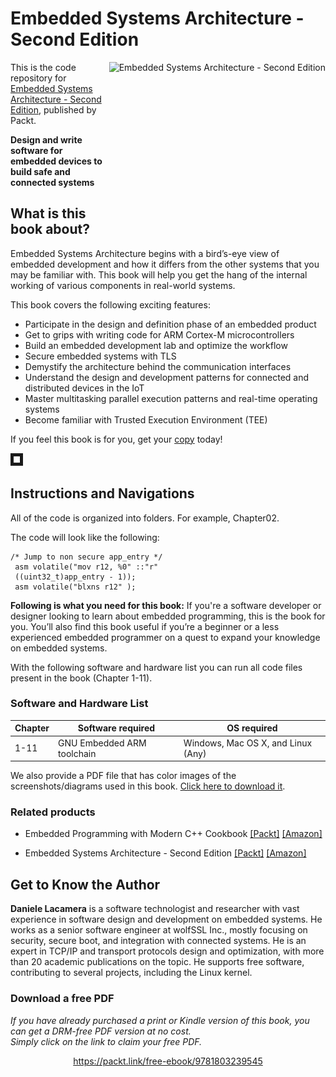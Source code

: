 # Embedded Systems Architecture - Second Edition

<a href="https://www.packtpub.com/product/embedded-systems-architecture-second-edition/9781803239545?utm_source=github&utm_medium=repository&utm_campaign=9781803239545"><img src="https://static.packt-cdn.com/products/9781803239545/cover/smaller" alt="Embedded Systems Architecture - Second Edition" height="256px" align="right"></a>

This is the code repository for [Embedded Systems Architecture - Second Edition](https://www.packtpub.com/product/embedded-systems-architecture-second-edition/9781803239545?utm_source=github&utm_medium=repository&utm_campaign=9781803239545), published by Packt.

**Design and write software for embedded devices to build safe and connected systems**

## What is this book about?
Embedded Systems Architecture begins with a bird’s-eye view of embedded development and how it differs from the other systems that you may be familiar with. This book will help you get the hang of the internal working of various components in real-world systems. 

This book covers the following exciting features:
* Participate in the design and definition phase of an embedded product
* Get to grips with writing code for ARM Cortex-M microcontrollers
* Build an embedded development lab and optimize the workflow
* Secure embedded systems with TLS
* Demystify the architecture behind the communication interfaces
* Understand the design and development patterns for connected and distributed devices in the IoT
* Master multitasking parallel execution patterns and real-time operating systems
* Become familiar with Trusted Execution Environment (TEE)

If you feel this book is for you, get your [copy](https://www.amazon.com/dp/1803239549) today!

<a href="https://www.packtpub.com/?utm_source=github&utm_medium=banner&utm_campaign=GitHubBanner"><img src="https://raw.githubusercontent.com/PacktPublishing/GitHub/master/GitHub.png" 
alt="https://www.packtpub.com/" border="5" /></a>

## Instructions and Navigations
All of the code is organized into folders. For example, Chapter02.

The code will look like the following:
```
/* Jump to non secure app_entry */
 asm volatile("mov r12, %0" ::"r"
 ((uint32_t)app_entry - 1));
 asm volatile("blxns r12" );
```

**Following is what you need for this book:**
If you're a software developer or designer looking to learn about embedded programming, this is the book for you. You’ll also find this book useful if you’re a beginner or a less experienced embedded programmer on a quest to expand your knowledge on embedded systems.

With the following software and hardware list you can run all code files present in the book (Chapter 1-11).
### Software and Hardware List
| Chapter | Software required | OS required |
| -------- | ------------------------------------ | ----------------------------------- |
| 1-11 | GNU Embedded ARM toolchain | Windows, Mac OS X, and Linux (Any) |


We also provide a PDF file that has color images of the screenshots/diagrams used in this book. [Click here to download it](https://packt.link/kVMr1).

### Related products
* Embedded Programming with Modern C++ Cookbook [[Packt]](https://www.packtpub.com/product/embedded-programming-with-modern-c-cookbook/9781838821043?utm_source=github&utm_medium=repository&utm_campaign=9781838821043) [[Amazon]](https://www.amazon.com/dp/183882104X)

* Embedded Systems Architecture - Second Edition [[Packt]](https://www.packtpub.com/product/modern-computer-architecture-and-organization-second-edition/9781803234519?utm_source=github&utm_medium=repository&utm_campaign=9781803234519) [[Amazon]](https://www.amazon.com/dp/1803234512)

## Get to Know the Author
**Daniele Lacamera**
is a software technologist and researcher with vast experience in software design and development on embedded systems. He works as a senior software engineer at wolfSSL Inc., mostly focusing on security, secure boot, and integration with connected systems. He is an expert in TCP/IP and transport protocols design and optimization, with more than 20 academic publications on the topic. He supports free software, contributing to several projects, including the Linux kernel.

### Download a free PDF

 <i>If you have already purchased a print or Kindle version of this book, you can get a DRM-free PDF version at no cost.<br>Simply click on the link to claim your free PDF.</i>
<p align="center"> <a href="https://packt.link/free-ebook/9781803239545">https://packt.link/free-ebook/9781803239545 </a> </p>